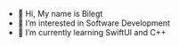 - 👋 Hi, My name is Bilegt
- 👀 I’m interested in Software Development
- 🌱 I’m currently learning SwiftUI and C++


<!---
3shadesmarimo/3shadesmarimo is a ✨ special ✨ repository because its `README.md` (this file) appears on your GitHub profile.
You can click the Preview link to take a look at your changes.
--->

